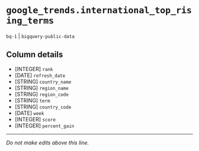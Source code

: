 # `google_trends.international_top_rising_terms`
`bq-1` | `bigquery-public-data`

## Column details
* [INTEGER]   `rank`
* [DATE]      `refresh_date`
* [STRING]    `country_name`
* [STRING]    `region_name`
* [STRING]    `region_code`
* [STRING]    `term`
* [STRING]    `country_code`
* [DATE]      `week`
* [INTEGER]   `score`
* [INTEGER]   `percent_gain`

-------------------------------------------------------------------------------
*Do not make edits above this line.*
